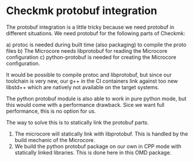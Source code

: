 # Checkmk protobuf integration

The protobuf integration is a little tricky because we need protobuf in
different situations. We need protobuf for the following parts of Checkmk:

a) protoc is needed during built time (also packaging) to compile the proto files
b) The Microcore needs libprotobuf for reading the Microcore configuration
c) python-protobuf is needed for creating the Microcore configuration.

It would be possible to compile protoc and libprotobuf, but since our toolchain
is very new, our g++ in the CI containers link against too new libstd++ which
are natively not available on the target systems.

The python protobuf module is also able to work in pure python mode, but this
would come with a performance drawback. Sice we want full performance, this is
no option for us.

The way to solve this is to statically link the protobuf parts.

1. The microcore will statically link with libprotobuf. This is handled by the
   build mechanic of the Microcore.
2. We build the python protobuf package on our own in CPP mode with statically
   linked libraries. This is done here in this OMD package.
